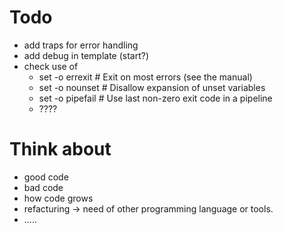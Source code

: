 # Todo
* add traps for error handling
* add debug in template (start?)
* check use of
  * set -o errexit      # Exit on most errors (see the manual)
  * set -o nounset      # Disallow expansion of unset variables
  * set -o pipefail     # Use last non-zero exit code in a pipeline
  * ????

# Think about
* good code
* bad code
* how code grows
* refacturing -> need of other programming language or tools.
* .....
